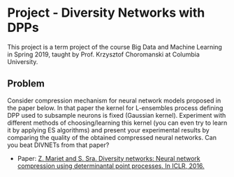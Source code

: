 # Project - Diversity Networks with DPPs
This project is a term project of the course Big Data and Machine Learning in Spring 2019, taught by Prof. Krzysztof Choromanski at Columbia University.

## Problem
Consider compression mechanism for neural network models proposed in the paper below. In that paper the kernel for L-ensembles process defining DPP used to subsample neurons is fixed (Gaussian kernel). Experiment with different methods of choosing/learning this kernel (you can even try to learn it by applying ES algorithms) and present your experimental results by comparing the quality of the obtained compressed neural networks. Can you beat DIVNETs from that paper?

- Paper: [Z. Mariet and S. Sra. Diversity networks: Neural network compression using determinantal point processes. In ICLR, 2016.](https://github.com/qydongemma/PJ-NNs_with_DPP/blob/master/Paper_Diversity%20networks.pdf)
